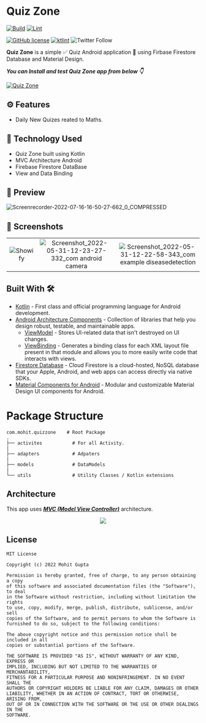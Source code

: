 # Quiz Zone

[![Build](https://github.com/hellosagar/AssigmentHub/workflows/Build/badge.svg?branch=main)](https://github.com/hellosagar/AssigmentHub/actions?query=workflow%3ABuild)
[![Lint](https://github.com/hellosagar/AssigmentHub/workflows/Lint/badge.svg?branch=main)](https://github.com/hellosagar/AssigmentHub/actions?query=workflow%3ALint)


[![GitHub license](https://img.shields.io/badge/License-MIT-blue.svg)](LICENSE)
[![ktlint](https://img.shields.io/badge/code%20style-%E2%9D%A4-FF4081.svg)](https://ktlint.github.io/)
![Twitter Follow](https://img.shields.io/twitter/follow/Mohit_Gupta121?label=Follow&style=social)

**Quiz Zone** is a simple ✅ Quiz Android application 📱 using Firbase Firestore Database and Material Design.

***You can Install and test Quiz Zone app from below 👇***

[![Quiz Zone](https://img.shields.io/badge/QuizZone✅-APK-red.svg?style=for-the-badge&logo=android)](https://github.com/MohitGupta121/Showify/releases/download/v1.0/app.apk)

## ⚙️ Features
* Daily New Quizes reated to Maths.

## 🚀 Technology Used

* Quiz Zone built using Kotlin
* MVC Architecture Android
* Firebase Firestore DataBase
* View and Data Binding

## 🎥 Preview

![Screenrecorder-2022-07-16-16-50-27-662_0_COMPRESSED](https://user-images.githubusercontent.com/76530270/179353042-d0563caf-e445-402b-9008-2d0f5dfac69d.gif)



## 📸 Screenshots

||||
|:----------------------------------------:|:-----------------------------------------:|:-----------------------------------------: |
| ![Showify](https://user-images.githubusercontent.com/76530270/179352912-2568dc74-bb3e-4161-b75c-1d49f75f678e.jpg) | ![Screenshot_2022-05-31-12-23-27-332_com android camera](https://user-images.githubusercontent.com/76530270/179352914-9fe5c7cc-909a-4b74-bec8-2ff33df6a65c.jpg) | ![Screenshot_2022-05-31-12-22-58-343_com example diseasedetection](https://user-images.githubusercontent.com/76530270/179352921-09c73335-2115-4773-b4d5-5796c2a9b7dd.jpg) | 


## Built With 🛠
- [Kotlin](https://kotlinlang.org/) - First class and official programming language for Android development.
- [Android Architecture Components](https://developer.android.com/topic/libraries/architecture) - Collection of libraries that help you design robust, testable, and maintainable apps.
  - [ViewModel](https://developer.android.com/topic/libraries/architecture/viewmodel) - Stores UI-related data that isn't destroyed on UI changes. 
  - [ViewBinding](https://developer.android.com/topic/libraries/view-binding) - Generates a binding class for each XML layout file present in that module and allows you to more easily write code that interacts with views.
- [Firestore Database](https://firebase.google.com/docs/firestore) - Cloud Firestore is a cloud-hosted, NoSQL database that your Apple, Android, and web apps can access directly via native SDKs.
- [Material Components for Android](https://github.com/material-components/material-components-android) - Modular and customizable Material Design UI components for Android.


# Package Structure
    
    com.mohit.quizzone    # Root Package
    .
    ├── activites           # For all Activity. 
    |
    ├── adapters            # Adpaters             
    |
    ├── models              # DataModels
    |
    └── utils               # Utility Classes / Kotlin extensions
   
       
## Architecture
This app uses [***MVC (Model View Controller)***](https://developer.android.com/jetpack/docs/guide#recommended-app-arch) architecture.

<p align="center">
  <img src="https://miro.medium.com/max/914/1*g9R0NQ6yooBwacFo40ZL_g.png" >
</p>

## License
```
MIT License

Copyright (c) 2022 Mohit Gupta

Permission is hereby granted, free of charge, to any person obtaining a copy
of this software and associated documentation files (the "Software"), to deal
in the Software without restriction, including without limitation the rights
to use, copy, modify, merge, publish, distribute, sublicense, and/or sell
copies of the Software, and to permit persons to whom the Software is
furnished to do so, subject to the following conditions:

The above copyright notice and this permission notice shall be included in all
copies or substantial portions of the Software.

THE SOFTWARE IS PROVIDED "AS IS", WITHOUT WARRANTY OF ANY KIND, EXPRESS OR
IMPLIED, INCLUDING BUT NOT LIMITED TO THE WARRANTIES OF MERCHANTABILITY,
FITNESS FOR A PARTICULAR PURPOSE AND NONINFRINGEMENT. IN NO EVENT SHALL THE
AUTHORS OR COPYRIGHT HOLDERS BE LIABLE FOR ANY CLAIM, DAMAGES OR OTHER
LIABILITY, WHETHER IN AN ACTION OF CONTRACT, TORT OR OTHERWISE, ARISING FROM,
OUT OF OR IN CONNECTION WITH THE SOFTWARE OR THE USE OR OTHER DEALINGS IN THE
SOFTWARE.
```
